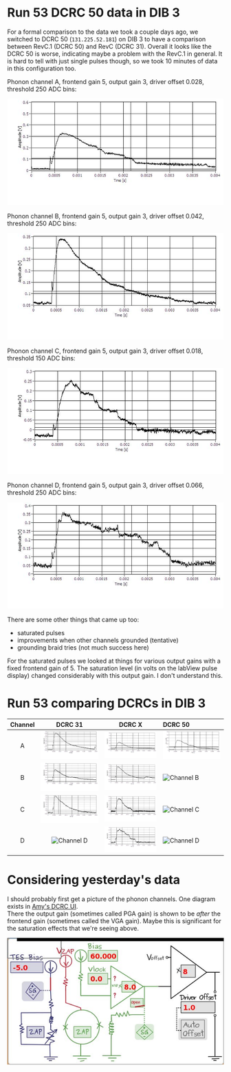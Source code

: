 Run 53 DCRC 50 data in DIB 3
============================

For a formal comparison to the data we took a couple days ago, we switched to DCRC 50
(`131.225.52.181`) on DIB 3 to have a comparison between RevC.1 (DCRC 50) and RevC (DCRC 31).
Overall it looks like the DCRC 50 is worse, indicating maybe a problem with the RevC.1 in general.
It is hard to tell with just single pulses though, so we took 10 minutes of data in this
configuration too. 

Phonon channel A, frontend gain 5, output gain 3, driver offset 0.028, threshold 250 ADC bins:

![Channel A](figures/DIB3_DCRC_50_PA_FG5_OG3_DOn028_T250.JPG)

Phonon channel B, frontend gain 5, output gain 3, driver offset 0.042, threshold 250 ADC bins:

![Channel B](figures/DIB3_DCRC_50_PB_FG5_OG3_DOp042_T250.JPG)

Phonon channel C, frontend gain 5, output gain 3, driver offset 0.018, threshold 150 ADC bins:

![Channel C](figures/DIB3_DCRC_50_PC_FG5_OG3_DOp018_T150.JPG)

Phonon channel D, frontend gain 5, output gain 3, driver offset 0.066, threshold 250 ADC bins:

![Channel D](figures/DIB3_DCRC_50_PD_FG5_OG3_DOp066_T250.JPG)

There are some other things that came up too:

* saturated pulses
* improvements when other channels grounded (tentative)
* grounding braid tries (not much success here)

For the saturated pulses we looked at things for various output gains with a fixed frontend gain
of 5.  The saturation level (in volts on the labView pulse display) changed considerably with this
output gain.  I don't understand this. 



Run 53 comparing DCRCs in DIB 3
===============================

Channel | DCRC 31 | DCRC X | DCRC 50
:------------:|:----------------:|:------------------:|:------------------
A | ![Channel A](figures/DIB3_DCRC_31_PA_FG5_OG4_DOn048_T250.JPG)| ![Channel A](figures/DIB3_DCRC_X_PA_FG5_OG3_DOp058_T250.JPG)| ![Channel A](figures/DIB3_DCRC_50_PA_FG5_OG3_DOn028_T250.JPG)
B | ![Channel B](figures/DIB3_DCRC_31_PB_FG5_OG4_DOn008_T50.JPG)| ![Channel B](figures/DIB3_DCRC_X_PB_FG5_OG3_DOp030_T250.JPG)| ![Channel B](figures/DIB3_DCRC_50_PB_FG5_OG3_DOn042_T250.JPG)
C | ![Channel C](figures/DIB3_DCRC_31_PC_FG5_OG4_DOn656_T250.JPG)| ![Channel C](figures/DIB3_DCRC_X_PC_FG5_OG3_DOp038_T250.JPG)| ![Channel C](figures/DIB3_DCRC_50_PC_FG5_OG3_DOn018_T150.JPG)
D | ![Channel D](figures/DIB3_DCRC_31_PA_FG5_OG4_DOn502_T250.JPG)| ![Channel D](figures/DIB3_DCRC_X_PD_FG5_OG3_DOp076_T250_noise.JPG)| ![Channel D](figures/DIB3_DCRC_50_PD_FG5_OG3_DOn066_T250.JPG)
Considering yesterday's data
============================

I should probably first get a picture of the phonon channels. One diagram exists in [Amy's DCRC UI](http://dcrc01.triumf.ca:8081/CS/aroberts/dcrc_ui/dcrc.html).  
There the output gain (sometimes called PGA gain) is shown to be *after* the frontend gain
(sometimes called the VGA gain).  Maybe this is significant for the saturation effects that we're
seeing above. 

![Phonon circuit](figures/phononCircuit.jpg)
